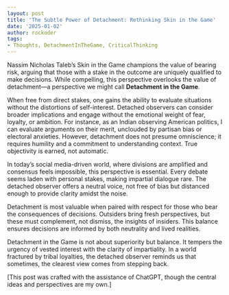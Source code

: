 ```yaml
---
layout: post
title: 'The Subtle Power of Detachment: Rethinking Skin in the Game'
date: '2025-01-02'
author: rockoder
tags:
- Thoughts, DetachmentInTheGame, CriticalThinking
---
```

	
Nassim Nicholas Taleb’s Skin in the Game champions the value of bearing risk, arguing that those with a stake in the outcome are uniquely qualified to make decisions. While compelling, this perspective overlooks the value of detachment—a perspective we might call **Detachment in the Game**.

When free from direct stakes, one gains the ability to evaluate situations without the distortions of self-interest. Detached observers can consider broader implications and engage without the emotional weight of fear, loyalty, or ambition. For instance, as an Indian observing American politics, I can evaluate arguments on their merit, unclouded by partisan bias or electoral anxieties. However, detachment does not presume omniscience; it requires humility and a commitment to understanding context. True objectivity is earned, not automatic.

In today’s social media-driven world, where divisions are amplified and consensus feels impossible, this perspective is essential. Every debate seems laden with personal stakes, making impartial dialogue rare. The detached observer offers a neutral voice, not free of bias but distanced enough to provide clarity amidst the noise.

Detachment is most valuable when paired with respect for those who bear the consequences of decisions. Outsiders bring fresh perspectives, but these must complement, not dismiss, the insights of insiders. This balance ensures decisions are informed by both neutrality and lived realities.

Detachment in the Game is not about superiority but balance. It tempers the urgency of vested interest with the clarity of impartiality. In a world fractured by tribal loyalties, the detached observer reminds us that sometimes, the clearest view comes from stepping back.

[This post was crafted with the assistance of ChatGPT, though the central ideas and perspectives are my own.]

